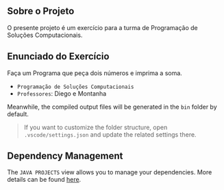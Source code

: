 ## Sobre o Projeto

O presente projeto é um exercício para a turma de Programação de Soluções Computacionais.

## Enunciado do Exercício

Faça um Programa que peça dois números e imprima a soma.

- `Programação de Soluções Computacionais`
- `Professores`: Diego e Montanha

Meanwhile, the compiled output files will be generated in the `bin` folder by default.

> If you want to customize the folder structure, open `.vscode/settings.json` and update the related settings there.

## Dependency Management

The `JAVA PROJECTS` view allows you to manage your dependencies. More details can be found [here](https://github.com/microsoft/vscode-java-dependency#manage-dependencies).
